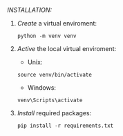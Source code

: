 *INSTALLATION:*
1. *Create* a virtual enviroment:
	``` 
	python -m venv venv
	```

2. *Active* the local virtual enviroment:
	- Unix:
	```
	source venv/bin/activate
	```
	- Windows: 
	```
	venv\Scripts\activate
	```

3. *Install* required packages: 
   ```
   pip install -r requirements.txt
   ```